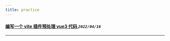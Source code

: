 ```yaml
---
title: practice    
---
```

 #### [编写一个 vite 插件预处理 vue3 代码  ](/blog/2022/0416_viteplugin_definereactive.md)_`2022/04/16`_
*****